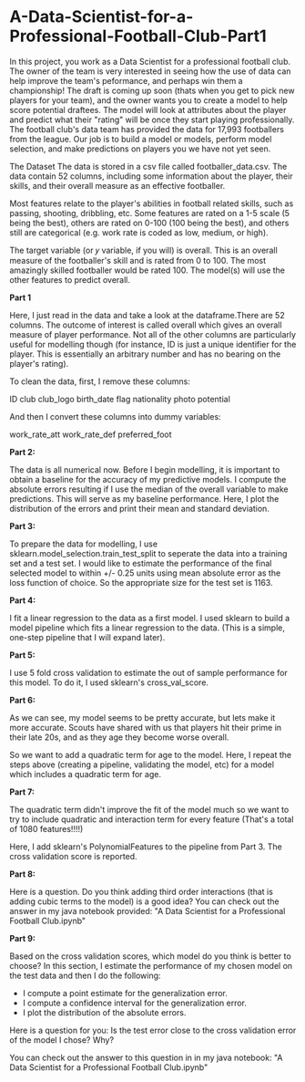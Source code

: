 # A-Data-Scientist-for-a-Professional-Football-Club-Part1
In this project, you work as a Data Scientist for a professional football club. The owner of the team is very interested in seeing how the use of data can help improve the team's peformance, and perhaps win them a championship!  The draft is coming up soon (thats when you get to pick new players for your team), and the owner wants you to create a model to help score potential draftees. The model will look at attributes about the player and predict what their "rating" will be once they start playing professionally.  The football club's data team has provided the data for 17,993 footballers from the league. Our job is to build a model or models, perform model selection, and make predictions on players you we have not yet seen.

The Dataset
The data is stored in a csv file called footballer_data.csv. The data contain 52 columns, including some information about the player, their skills, and their overall measure as an effective footballer.

Most features relate to the player's abilities in football related skills, such as passing, shooting, dribbling, etc. Some features are rated on a 1-5 scale (5 being the best), others are rated on 0-100 (100 being the best), and others still are categorical (e.g. work rate is coded as low, medium, or high).

The target variable (or  𝑦  variable, if you will) is overall. This is an overall measure of the footballer's skill and is rated from 0 to 100. The most amazingly skilled footballer would be rated 100. The model(s) will use the other features to predict overall.


**Part 1**

Here, I just read in the data and take a look at the dataframe.There are 52 columns. The outcome of interest is called overall which gives an overall measure of player performance. Not all of the other columns are particularly useful for modelling though (for instance, ID is just a unique identifier for the player. This is essentially an arbitrary number and has no bearing on the player's rating).

To clean the data, first, I remove these columns:

ID
club
club_logo
birth_date
flag
nationality
photo
potential


And then I convert these columns into dummy variables:

work_rate_att
work_rate_def
preferred_foot


**Part 2:**

The data is all numerical now. Before I begin modelling, it is important to obtain a baseline for the accuracy of my predictive models. I compute the absolute errors resulting if I use the median of the overall variable to make predictions. This will serve as my baseline performance. Here, I plot the distribution of the errors and print their mean and standard deviation.


**Part 3:**

To prepare the data for modelling, I use sklearn.model_selection.train_test_split to seperate the data into a training set and a test set. I would like to estimate the performance of the final selected model to within +/- 0.25 units using mean absolute error as the loss function of choice. So the appropriate size for the test set is 1163.

**Part 4:**

I fit a linear regression to the data as a first model. I used sklearn to build a model pipeline which fits a linear regression to the data. (This is a simple, one-step pipeline that I will expand later).

**Part 5:**

I use 5 fold cross validation to estimate the out of sample performance for this model. To do it, I used sklearn's cross_val_score.

**Part 6:**

As we can see, my model seems to be pretty accurate, but lets make it more accurate. Scouts have shared with us that players hit their prime in their late 20s, and as they age they become worse overall.

So we want to add a quadratic term for age to the model. Here, I repeat the steps above (creating a pipeline, validating the model, etc) for a model which includes a quadratic term for age.

**Part 7:**

The quadratic term didn't improve the fit of the model much so we want to try to include quadratic and interaction term for every feature (That's a total of 1080 features!!!!)

Here, I add sklearn's PolynomialFeatures to the pipeline from Part 3. The cross validation score is reported.

**Part 8:**

Here is a question. Do you think adding third order interactions (that is adding cubic terms to the model) is a good idea?
You can check out the answer in my java notebook provided: "A Data Scientist for a Professional Football Club.ipynb"

**Part 9:**

Based on the cross validation scores, which model do you think is better to choose? In this section, I estimate the performance of my chosen model on the test data and then I do the following:

- I compute a point estimate for the generalization error.
- I compute a confidence interval for the generalization error.
- I plot the distribution of the absolute errors.

Here is a question for you:
Is the test error close to the cross validation error of the model I chose? Why?

You can check out the answer to this question in in my java notebook: "A Data Scientist for a Professional Football Club.ipynb"
